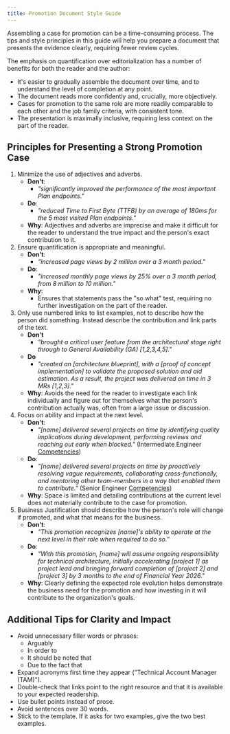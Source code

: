 ```yaml
---
title: Promotion Document Style Guide
---
```


Assembling a case for promotion can be a time-consuming process. The tips and style principles in this guide will help you prepare a document that presents the evidence clearly, requiring fewer review cycles.

The emphasis on quantification over editorialization has a number of benefits for both the reader and the author:

- It's easier to gradually assemble the document over time, and to understand the level of completion at any point.
- The document reads more confidently and, crucially, more objectively.
- Cases for promotion to the same role are more readily comparable to each other and the job family criteria, with consistent tone.
- The presentation is maximally inclusive, requiring less context on the part of the reader.

## Principles for Presenting a Strong Promotion Case

1. Minimize the use of adjectives and adverbs.
   - **Don't**:
     - _"significantly improved the performance of the most important Plan endpoints."_
   - **Do**:
     - _"reduced Time to First Byte (TTFB) by an average of 180ms for the 5 most visited Plan endpoints."_
   - **Why**: Adjectives and adverbs are imprecise and make it difficult for the reader to understand the true impact and the person's exact contribution to it.
1. Ensure quantification is appropriate and meaningful.
   - **Don't**:
     - _"increased page views by 2 million over a 3 month period."_
   - **Do**:
     - _"increased monthly page views by 25% over a 3 month period, from 8 million to 10 million."_
   - **Why**:
     - Ensures that statements pass the "so what" test, requiring no further investigation on the part of the reader.
1. Only use numbered links to list examples, not to describe how the person did something. Instead describe the contribution and link parts of the text.
   - **Don't**
     - _"brought a critical user feature from the architectural stage right through to General Availability (GA) [1,2,3,4,5]."_
   - **Do**
     - _"created an [architecture blueprint], with a [proof of concept implementation] to validate the proposed solution and aid estimation. As a result, the project was delivered on time in 3 MRs [1,2,3]."_
   - **Why**: Avoids the need for the reader to investigate each link individually and figure out for themselves what the person's contribution actually was, often from a large issue or discussion.
1. Focus on ability and impact at the next level.
   - **Don't**:
      - _"[name] delivered several projects on time by identifying quality implications during development, performing reviews and reaching out early when blocked."_ (Intermediate Engineer [Competencies](/handbook/engineering/careers/matrix/intermediate/))
   - **Do**:
      - _"[name] delivered several projects on time by proactively resolving vague requirements, collaborating cross-functionally, and mentoring other team-members in a way that enabled them to contribute."_ (Senior Engineer [Competencies](/handbook/engineering/careers/matrix/senior/))
   - **Why**: Space is limited and detailing contributions at the current level does not materially contribute to the case for promotion.
1. Business Justification should describe how the person's role will change if promoted, and what that means for the business.
   - **Don't**:
     - _"This promotion recognizes [name]'s ability to operate at the next level in their role when required to do so."_
   - **Do**:
     - _"With this promotion, [name] will assume ongoing responsibility for technical architecture, initially accelerating [project 1] as project lead and bringing forward completion of [project 2] and [project 3] by 3 months to the end of Financial Year 2026."_
   - **Why**: Clearly defining the expected role evolution helps demonstrate the business need for the promotion and how investing in it will contribute to the organization's goals.

## Additional Tips for Clarity and Impact

- Avoid unnecessary filler words or phrases:
  - Arguably
  - In order to
  - It should be noted that
  - Due to the fact that
- Expand acronyms first time they appear ("Technical Account Manager (TAM)").
- Double-check that links point to the right resource and that it is available to your expected readership.
- Use bullet points instead of prose.
- Avoid sentences over 30 words.
- Stick to the template. If it asks for two examples, give the two best examples.
